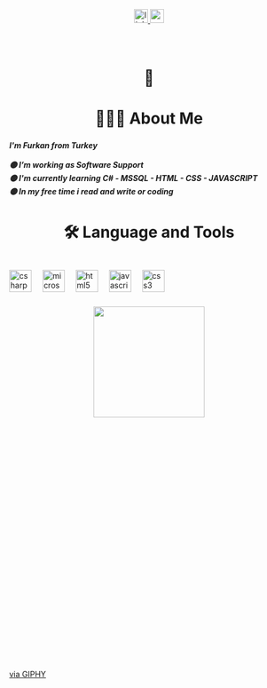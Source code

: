 
<div align="center">
  <a href="www.linkedin.com/in/furkanaydintr" target="_blank">
    <img src="https://img.shields.io/static/v1?message=LinkedIn&logo=linkedin&label=&color=0077B5&logoColor=white&labelColor=&style=for-the-badge" height="25" alt="linkedin logo"  />
  </a>
  <a href="trfurkanaydin@gmail.com" target="_blank">
    <img src="https://img.shields.io/static/v1?message=Gmail&logo=gmail&label=&color=D14836&logoColor=white&labelColor=&style=for-the-badge" height="25" alt="gmail logo"  />
  </a>
</div>

###

<br clear="both">

<h1 align="center">💭</h1>

###

<h1 align="center">👨🏽‍💻  About Me</h1>

###

<h5 align="left">I'm Furkan from Turkey<br><br>🟡 I’m working as Software Support<br>🟡 I'm currently learning C# - MSSQL - HTML - CSS - JAVASCRIPT<br>🟡 In my free time i read and write or coding</h5>

###

<h1 align="center">🛠 Language and Tools</h1>

###

<br clear="both">

<div align="left">
  <img src="https://cdn.jsdelivr.net/gh/devicons/devicon/icons/csharp/csharp-original.svg" height="40" alt="csharp logo"  />
  <img width="12" />
  <img src="https://cdn.jsdelivr.net/gh/devicons/devicon/icons/microsoftsqlserver/microsoftsqlserver-plain.svg" height="40" alt="microsoftsqlserver logo"  />
  <img width="12" />
  <img src="https://cdn.jsdelivr.net/gh/devicons/devicon/icons/html5/html5-original.svg" height="40" alt="html5 logo"  />
  <img width="12" />
  <img src="https://cdn.jsdelivr.net/gh/devicons/devicon/icons/javascript/javascript-original.svg" height="40" alt="javascript logo"  />
  <img width="12" />
  <img src="https://cdn.jsdelivr.net/gh/devicons/devicon/icons/css3/css3-original.svg" height="40" alt="css3 logo"  />
</div>

###

<div align="center">
  <img height="200" src="https://giphy.com/embed/3oEjHWbXcpeKhTktXi"/>
</div>
<iframe src="" width="480" height="440" frameBorder="0" class="giphy-embed" allowFullScreen></iframe><p><a href="https://giphy.com/gifs/producthunt-coding-hacking-hacker-time-3oEjHWbXcpeKhTktXi">via GIPHY</a></p>

###
